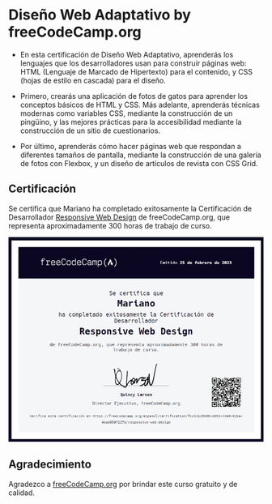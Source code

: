 # Diseño Web Adaptativo by freeCodeCamp.org

- En esta certificación de Diseño Web Adaptativo, aprenderás los lenguajes que los desarrolladores usan para construir páginas web: HTML (Lenguaje de Marcado de Hipertexto) para el contenido, y CSS (hojas de estilo en cascada) para el diseño.

- Primero, crearás una aplicación de fotos de gatos para aprender los conceptos básicos de HTML y CSS. Más adelante, aprenderás técnicas modernas como variables CSS, mediante la construcción de un pingüino, y las mejores prácticas para la accesibilidad mediante la construcción de un sitio de cuestionarios.

- Por último, aprenderás cómo hacer páginas web que respondan a diferentes tamaños de pantalla, mediante la construcción de una galería de fotos con Flexbox, y un diseño de artículos de revista con CSS Grid.

## Certificación

Se certifica que Mariano ha completado exitosamente la Certificación de Desarrollador [Responsive Web Design](https://www.freecodecamp.org/espanol/certification/fcc61620698-b894-44e0-82ba-4bae050f227b/responsive-web-design) de freeCodeCamp.org, que representa aproximadamente 300 horas de trabajo de curso.

![](./certification.jpg)

## Agradecimiento

Agradezco a [freeCodeCamp.org](https://www.freecodecamp.org/espanol/) por brindar este curso gratuito y de calidad.